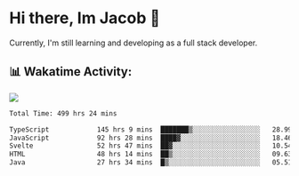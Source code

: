 # Hi there, Im Jacob 👋
Currently, I'm still learning and developing as a full stack developer.

## 📊 Wakatime Activity:

![](https://wakatime.com/share/@bfeff6fe-7f39-433c-bc17-53e716b9a274/c1084c79-5b1a-4658-a9e1-8a8ffabbc873.svg)

<!--START_SECTION:waka-->

```txt
Total Time: 499 hrs 24 mins

TypeScript            145 hrs 9 mins  ███████▒░░░░░░░░░░░░░░░░░   28.99 %
JavaScript            92 hrs 28 mins  ████▓░░░░░░░░░░░░░░░░░░░░   18.46 %
Svelte                52 hrs 47 mins  ██▓░░░░░░░░░░░░░░░░░░░░░░   10.54 %
HTML                  48 hrs 14 mins  ██▒░░░░░░░░░░░░░░░░░░░░░░   09.63 %
Java                  27 hrs 34 mins  █▒░░░░░░░░░░░░░░░░░░░░░░░   05.51 %
```

<!--END_SECTION:waka-->

